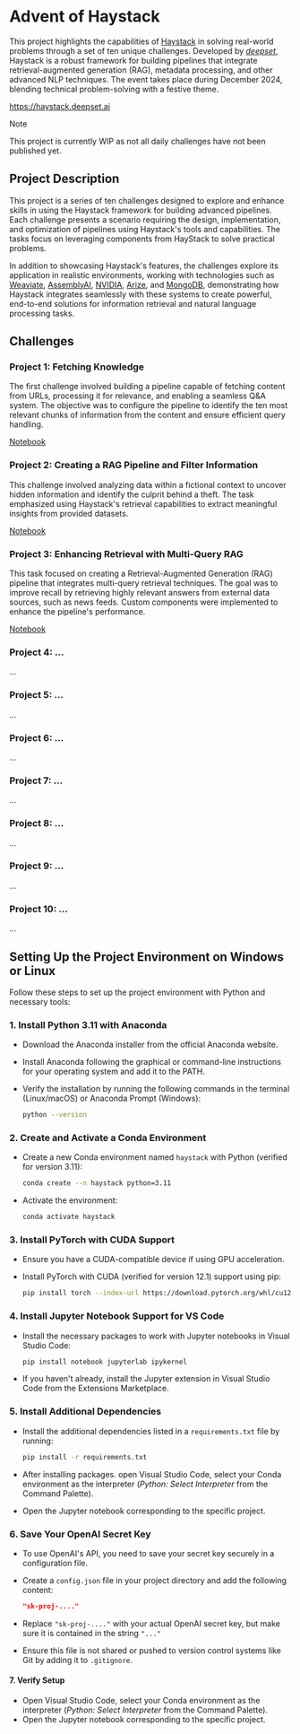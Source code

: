 # **Advent of Haystack**

This project highlights the capabilities of [Haystack](https://github.com/deepset-ai/haystack) in solving real-world problems through a set of ten unique challenges. Developed by [*deepset*](https://www.deepset.ai/), Haystack is a robust framework for building pipelines that integrate retrieval-augmented generation (RAG), metadata processing, and other advanced NLP techniques. The event takes place during December 2024, blending technical problem-solving with a festive theme.

https://haystack.deepset.ai

> [!NOTE]  
> This project is currently WIP as not all daily challenges have not been published yet.

## **Project Description**

This project is a series of ten challenges designed to explore and enhance skills in using the Haystack framework for building advanced pipelines. Each challenge presents a scenario requiring the design, implementation, and optimization of pipelines using Haystack's tools and capabilities. The tasks focus on leveraging components from HayStack to solve practical problems.

In addition to showcasing Haystack's features, the challenges explore its application in realistic environments, working with technologies such as [Weaviate](https://weaviate.io/), [AssemblyAI](https://www.assemblyai.com/), [NVIDIA](https://www.nvidia.com/en-us/ai/), [Arize](https://arize.com/), and [MongoDB](https://www.mongodb.com/), demonstrating how Haystack integrates seamlessly with these systems to create powerful, end-to-end solutions for information retrieval and natural language processing tasks.

## **Challenges**

### **Project 1: Fetching Knowledge**
The first challenge involved building a pipeline capable of fetching content from URLs, processing it for relevance, and enabling a seamless Q&A system. The objective was to configure the pipeline to identify the ten most relevant chunks of information from the content and ensure efficient query handling.

[Notebook](./1_Advent_of_Haystack_Enhancing_Pipeline.ipynb)

### **Project 2: Creating a RAG Pipeline and Filter Information**
This challenge involved analyzing data within a fictional context to uncover hidden information and identify the culprit behind a theft. The task emphasized using Haystack's retrieval capabilities to extract meaningful insights from provided datasets.

[Notebook](./2_Challenge_Haystack_Advent_Weaviate_Day.ipynb)

### **Project 3: Enhancing Retrieval with Multi-Query RAG**
This task focused on creating a Retrieval-Augmented Generation (RAG) pipeline that integrates multi-query retrieval techniques. The goal was to improve recall by retrieving highly relevant answers from external data sources, such as news feeds. Custom components were implemented to enhance the pipeline's performance.

[Notebook](./3_Advent_of_Haystack_Multi_Query_Retrieval.ipynb)

### **Project 4: ...**
...

### **Project 5: ...**
...

### **Project 6: ...**
...

### **Project 7: ...**
...

### **Project 8: ...**
...

### **Project 9: ...**
...

### **Project 10: ...**
...

## Setting Up the Project Environment on Windows or Linux

Follow these steps to set up the project environment with Python and necessary tools:

### **1. Install Python 3.11 with Anaconda**
- Download the Anaconda installer from the official Anaconda website.
- Install Anaconda following the graphical or command-line instructions for your operating system and add it to the PATH.
- Verify the installation by running the following commands in the terminal (Linux/macOS) or Anaconda Prompt (Windows):

  ```bash
  python --version
  ```

### **2. Create and Activate a Conda Environment**
- Create a new Conda environment named `haystack` with Python (verified for version 3.11):

  ```bash
  conda create --n haystack python=3.11
  ```

- Activate the environment:

  ```bash
  conda activate haystack
  ```

### **3. Install PyTorch with CUDA Support**
- Ensure you have a CUDA-compatible device if using GPU acceleration.
- Install PyTorch with CUDA (verified for version 12.1) support using pip:

  ```bash
  pip install torch --index-url https://download.pytorch.org/whl/cu121
  ```

### **4. Install Jupyter Notebook Support for VS Code**
- Install the necessary packages to work with Jupyter notebooks in Visual Studio Code:

  ```bash
  pip install notebook jupyterlab ipykernel
  ```

- If you haven't already, install the Jupyter extension in Visual Studio Code from the Extensions Marketplace.

### **5. Install Additional Dependencies**
- Install the additional dependencies listed in a `requirements.txt` file by running:

  ```bash
  pip install -r requirements.txt
  ```

- After installing packages. open Visual Studio Code, select your Conda environment as the interpreter (*Python: Select Interpreter* from the Command Palette).
- Open the Jupyter notebook corresponding to the specific project.

### **6. Save Your OpenAI Secret Key**
- To use OpenAI's API, you need to save your secret key securely in a configuration file.
- Create a `config.json` file in your project directory and add the following content:

  ```json
  "sk-proj-...."
  ```

- Replace `"sk-proj-...."` with your actual OpenAI secret key, but make sure it is contained in the string `"..."`
- Ensure this file is not shared or pushed to version control systems like Git by adding it to `.gitignore`.

#### **7. Verify Setup**
- Open Visual Studio Code, select your Conda environment as the interpreter (*Python: Select Interpreter* from the Command Palette).
- Open the Jupyter notebook corresponding to the specific project.